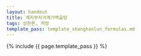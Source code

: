 ```yaml
---
layout: handout
title: 계지부자거계가백출탕
tags: 상한론, 처방
template_pass: template_shanghanlun_formulas.md
---
```



{% include {{ page.template_pass }} %}